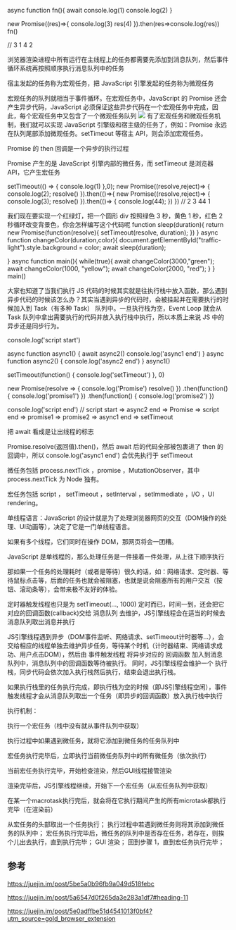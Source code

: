 async function fn(){
	await console.log(1)
  	console.log(2)
}

new Promise((res)=>{
  console.log(3)
  res(4)
}).then(res=>console.log(res))
fn()

// 3 1 4 2




浏览器渲染进程中所有运行在主线程上的任务都需要先添加到消息队列，然后事件循环系统再按照顺序执行消息队列中的任务


宿主发起的任务称为宏观任务，把 JavaScript 引擎发起的任务称为微观任务

宏观任务的队列就相当于事件循环。在宏观任务中，JavaScript 的 Promise 还会产生异步代码，JavaScript 必须保证这些异步代码在一个宏观任务中完成，因此，每个宏观任务中又包含了一个微观任务队列
![](https://user-gold-cdn.xitu.io/2019/12/29/16f51edcd71c3918?w=1398&h=1636&f=png&s=283093)
有了宏观任务和微观任务机制，我们就可以实现 JavaScript 引擎级和宿主级的任务了，例如：Promise 永远在队列尾部添加微观任务。setTimeout 等宿主 API，则会添加宏观任务。


Promise 的 then 回调是一个异步的执行过程

Promise 产生的是 JavaScript 引擎内部的微任务，而 setTimeout 是浏览器 API，它产生宏任务


setTimeout(() => { console.log(1) },0);
    new Promise((resolve,reject)=> {
        console.log(2);
        resolve()
    }).then(()=>{
        new Promise((resolve,reject)=> {
            console.log(3);
            resolve()
        }).then(()=> {
            console.log(44);
        })
    })
    // 2 3 44 1
    <!-- 微任务的优先级比宏任务要高 -->


我们现在要实现一个红绿灯，把一个圆形 div 按照绿色 3 秒，黄色 1 秒，红色 2 秒循环改变背景色，你会怎样编写这个代码呢
    function sleep(duration){
    return new Promise(function(resolve){
        setTimeout(resolve, duration);
    })
}
async function changeColor(duration,color){
    document.getElementById("traffic-light").style.background = color;
    await sleep(duration);

}
async function main(){
    while(true){
        await changeColor(3000,"green");
        await changeColor(1000, "yellow");
        await changeColor(2000, "red");
    }
}
main()


大家也知道了当我们执行 JS 代码的时候其实就是往执行栈中放入函数，那么遇到异步代码的时候该怎么办？其实当遇到异步的代码时，会被挂起并在需要执行的时候加入到 Task（有多种 Task） 队列中。一旦执行栈为空，Event Loop 就会从 Task 队列中拿出需要执行的代码并放入执行栈中执行，所以本质上来说 JS 中的异步还是同步行为。

console.log('script start')

async function async1() {
  await async2()
  console.log('async1 end')
}
async function async2() {
  console.log('async2 end')
}
async1()

setTimeout(function() {
  console.log('setTimeout')
}, 0)

new Promise(resolve => {
  console.log('Promise')
  resolve()
})
  .then(function() {
    console.log('promise1')
  })
  .then(function() {
    console.log('promise2')
  })

console.log('script end')
// script start => async2 end => Promise => script end => promise1 => promise2 => async1 end => setTimeout

把 await 看成是让出线程的标志

Promise.resolve(返回值).then()，然后 await 后的代码全部被包裹进了 then 的回调中，所以 console.log('async1 end') 会优先执行于 setTimeout


微任务包括 process.nextTick ，promise ，MutationObserver，其中 process.nextTick 为 Node 独有。

宏任务包括 script ， setTimeout ，setInterval ，setImmediate ，I/O ，UI rendering。


单线程语言：JavaScript 的设计就是为了处理浏览器网页的交互（DOM操作的处理、UI动画等），决定了它是一门单线程语言。

如果有多个线程，它们同时在操作 DOM，那网页将会一团糟。

JavaScript 是单线程的，那么处理任务是一件接着一件处理，从上往下顺序执行

那如果一个任务的处理耗时（或者是等待）很久的话，如：网络请求、定时器、等待鼠标点击等，后面的任务也就会被阻塞，也就是说会阻塞所有的用户交互（按钮、滚动条等），会带来极不友好的体验。


定时器触发线程也只是为 setTimeout(..., 1000) 定时而已，时间一到，还会把它对应的回调函数(callback)交给 消息队列 去维护，JS引擎线程会在适当的时候去消息队列取出消息并执行

JS引擎线程遇到异步（DOM事件监听、网络请求、setTimeout计时器等...），会交给相应的线程单独去维护异步任务，等待某个时机（计时器结束、网络请求成功、用户点击DOM），然后由 事件触发线程 将异步对应的 回调函数 加入到消息队列中，消息队列中的回调函数等待被执行。
同时，JS引擎线程会维护一个 执行栈，同步代码会依次加入执行栈然后执行，结束会退出执行栈。

如果执行栈里的任务执行完成，即执行栈为空的时候（即JS引擎线程空闲），事件触发线程才会从消息队列取出一个任务（即异步的回调函数）放入执行栈中执行

执行机制：


执行一个宏任务（栈中没有就从事件队列中获取）


执行过程中如果遇到微任务，就将它添加到微任务的任务队列中


宏任务执行完毕后，立即执行当前微任务队列中的所有微任务（依次执行）


当前宏任务执行完毕，开始检查渲染，然后GUI线程接管渲染


渲染完毕后，JS引擎线程继续，开始下一个宏任务（从宏任务队列中获取）

在某一个macrotask执行完后，就会将在它执行期间产生的所有microtask都执行完毕（在渲染前）

从宏任务的头部取出一个任务执行；
执行过程中若遇到微任务则将其添加到微任务的队列中；
宏任务执行完毕后，微任务的队列中是否存在任务，若存在，则挨个儿出去执行，直到执行完毕；
GUI 渲染；
回到步骤 1，直到宏任务执行完毕；

## 参考
https://juejin.im/post/5be5a0b96fb9a049d518febc


https://juejin.im/post/5a6547d0f265da3e283a1df7#heading-11


https://juejin.im/post/5e0adffbe51d4541013f0bf4?utm_source=gold_browser_extension